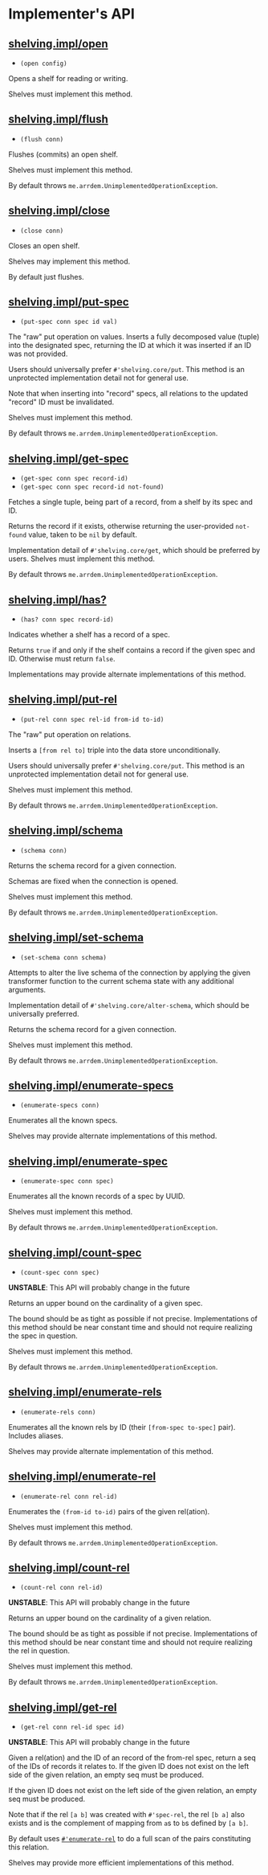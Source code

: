 # Implementer's API

## [shelving.impl/open](shelving/impl.clj#L29)
 - `(open config)`

Opens a shelf for reading or writing.

Shelves must implement this method.

## [shelving.impl/flush](shelving/impl.clj#L41)
 - `(flush conn)`

Flushes (commits) an open shelf.

Shelves must implement this method.

By default throws `me.arrdem.UnimplementedOperationException`.

## [shelving.impl/close](shelving/impl.clj#L55)
 - `(close conn)`

Closes an open shelf.

Shelves may implement this method.

By default just flushes.

## [shelving.impl/put-spec](shelving/impl.clj#L70)
 - `(put-spec conn spec id val)`

The "raw" put operation on values. Inserts a fully decomposed value (tuple) into the designated spec, returning the ID at which it was inserted if an ID was not provided.

Users should universally prefer `#'shelving.core/put`. This method is an unprotected implementation detail not for general use.

Note that when inserting into "record" specs, all relations to the updated "record" ID must be invalidated.

Shelves must implement this method.

By default throws `me.arrdem.UnimplementedOperationException`.

## [shelving.impl/get-spec](shelving/impl.clj#L90)
 - `(get-spec conn spec record-id)`
 - `(get-spec conn spec record-id not-found)`

Fetches a single tuple, being part of a record, from a shelf by its spec and ID.

Returns the record if it exists, otherwise returning the user-provided `not-found` value, taken to be `nil` by default.

Implementation detail of `#'shelving.core/get`, which should be preferred by users.  Shelves must implement this method.

By default throws `me.arrdem.UnimplementedOperationException`.

## [shelving.impl/has?](shelving/impl.clj#L108)
 - `(has? conn spec record-id)`

Indicates whether a shelf has a record of a spec.

Returns `true` if and only if the shelf contains a record if the given spec and ID.  Otherwise must return `false`.

Implementations may provide alternate implementations of this method.

## [shelving.impl/put-rel](shelving/impl.clj#L128)
 - `(put-rel conn spec rel-id from-id to-id)`

The "raw" put operation on relations.

Inserts a `[from rel to]` triple into the data store unconditionally.

Users should universally prefer `#'shelving.core/put`. This method is an unprotected implementation detail not for general use.

Shelves must implement this method.

By default throws `me.arrdem.UnimplementedOperationException`.

## [shelving.impl/schema](shelving/impl.clj#L148)
 - `(schema conn)`

Returns the schema record for a given connection.

Schemas are fixed when the connection is opened.

Shelves must implement this method.

By default throws `me.arrdem.UnimplementedOperationException`.

## [shelving.impl/set-schema](shelving/impl.clj#L164)
 - `(set-schema conn schema)`

Attempts to alter the live schema of the connection by applying the given transformer function to the current schema state with any additional arguments.

Implementation detail of `#'shelving.core/alter-schema`, which should be universally preferred.

Returns the schema record for a given connection.

Shelves must implement this method.

By default throws `me.arrdem.UnimplementedOperationException`.

## [shelving.impl/enumerate-specs](shelving/impl.clj#L185)
 - `(enumerate-specs conn)`

Enumerates all the known specs.

Shelves may provide alternate implementations of this method.

## [shelving.impl/enumerate-spec](shelving/impl.clj#L198)
 - `(enumerate-spec conn spec)`

Enumerates all the known records of a spec by UUID.

Shelves must implement this method.

By default throws `me.arrdem.UnimplementedOperationException`.

## [shelving.impl/count-spec](shelving/impl.clj#L212)
 - `(count-spec conn spec)`

**UNSTABLE**: This API will probably change in the future

Returns an upper bound on the cardinality of a given spec.

The bound should be as tight as possible if not precise. Implementations of this method should be near constant time and should not require realizing the spec in question.

Shelves must implement this method.

By default throws `me.arrdem.UnimplementedOperationException`.

## [shelving.impl/enumerate-rels](shelving/impl.clj#L230)
 - `(enumerate-rels conn)`

Enumerates all the known rels by ID (their `[from-spec to-spec]` pair). Includes aliases.

Shelves may provide alternate implementation of this method.

## [shelving.impl/enumerate-rel](shelving/impl.clj#L243)
 - `(enumerate-rel conn rel-id)`

Enumerates the `(from-id to-id)` pairs of the given rel(ation).

Shelves must implement this method.

By default throws `me.arrdem.UnimplementedOperationException`.

## [shelving.impl/count-rel](shelving/impl.clj#L257)
 - `(count-rel conn rel-id)`

**UNSTABLE**: This API will probably change in the future

Returns an upper bound on the cardinality of a given relation.

The bound should be as tight as possible if not precise. Implementations of this method should be near constant time and should not require realizing the rel in question.

Shelves must implement this method.

By default throws `me.arrdem.UnimplementedOperationException`.

## [shelving.impl/get-rel](shelving/impl.clj#L275)
 - `(get-rel conn rel-id spec id)`

**UNSTABLE**: This API will probably change in the future

Given a rel(ation) and the ID of an record of the from-rel spec, return a seq of the IDs of records it relates to. If the given ID does not exist on the left side of the given relation, an empty seq must be produced.

If the given ID does not exist on the left side of the given relation, an empty seq must be produced.

Note that if the rel `[a b]` was created with `#'spec-rel`, the rel `[b a]` also exists and is the complement of mapping from `a`s to `b`s defined by `[a b]`.

By default uses [`#'enumerate-rel`](#enumerate-rel) to do a full scan of the pairs constituting this relation.

Shelves may provide more efficient implementations of this method.


